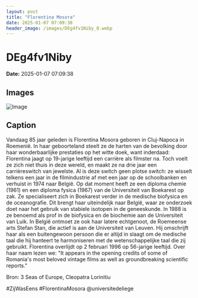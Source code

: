 ```yaml
---
layout: post
title: "Florentina Mosora"
date: 2025-01-07 07:09:38
header_image: /images/DEg4fv1Niby_0.webp
---
```


# DEg4fv1Niby

**Date:** 2025-01-07 07:09:38

## Images

![Image](/zij.was.eens/images/DEg4fv1Niby_0.webp)

## Caption

Vandaag 85 jaar geleden is Florentina Mosora geboren in Cluj-Napoca in Roemenië. In haar geboorteland steelt ze de harten van de bevolking door haar wonderbaarlijke prestaties op het witte doek, want inderdaad: Florentina jaagt op 19-jarige leeftijd een carrière als filmster na. Toch voelt ze zich niet thuis in deze wereld, en maakt ze na drie jaar een carrièreswitch van jewelste. Al is deze switch geen plotse switch: ze wisselt telkens een jaar in de filmindustrie af met een jaar op de schoolbanken en verhuist in 1974 naar België. Op dat moment heeft ze een diploma chemie (1961) en een diploma fysica (1967) van de Universiteit van Boekarest op zak. Ze specialiseert zich in Boekarest verder in de medische biofysica en de oceanografie. Dit brengt haar uiteindelijk naar België, waar ze onderzoek doet naar het gebruik van stabiele isotopen in de geneeskunde. In 1988 is ze benoemd als prof in de biofysica en de biochemie aan de Universiteit van Luik. In België ontmoet ze ook haar latere echtgenoot, de Roemeense arts Stefan Stan, die actief is aan de Universiteit van Leuven. Hij omschrijft haar als een buitengewoon persoon die er altijd in slaagt om de medische taal die hij hanteert te harmoniseren met de wetenschappelijke taal die zij gebruikt. Florentina overlijdt op 2 februari 1996 op 56-jarige leeftijd. Over haar naam lezen we: "It appears in the opening credits of some of Romania's most beloved vintage films as well as groundbreaking scientific reports."

Bron: 3 Seas of Europe, Cleopatra Lorinitiu

#ZijWasEens #FlorentinaMosora
@universitedeliege

